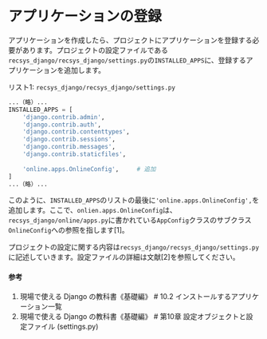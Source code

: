 # アプリケーションの登録

アプリケーションを作成したら、プロジェクトにアプリケーションを登録する必要があります。プロジェクトの設定ファイルである`recsys_django/recsys_django/settings.py`の`INSTALLED_APPS`に、登録するアプリケーションを追加します。

リスト1: `recsys_django/recsys_django/settings.py`
```py
...（略）...
INSTALLED_APPS = [
    'django.contrib.admin',
    'django.contrib.auth',
    'django.contrib.contenttypes',
    'django.contrib.sessions',
    'django.contrib.messages',
    'django.contrib.staticfiles',
    
    'online.apps.OnlineConfig',     # 追加
]
...（略）...
```

このように、`INSTALLED_APPS`のリストの最後に`'online.apps.OnlineConfig',`を追加します。ここで、`onlien.apps.OnlineConfig`は、`recsys_django/online/apps.py`に書かれている`AppConfig`クラスのサブクラス`OnlineConfig`への参照を指します[1]。

プロジェクトの設定に関する内容は`recsys_django/recsys_django/settings.py`に記述していきます。設定ファイルの詳細は文献[2]を参照してください。

#### 参考
1. 現場で使える Django の教科書《基礎編》 # 10.2 インストールするアプリケーション一覧
1. 現場で使える Django の教科書《基礎編》 # 第10章 設定オブジェクトと設定ファイル (settings.py)

